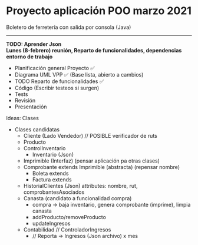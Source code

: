 # Proyecto aplicación POO marzo 2021  

Boletero de ferretería con salida por consola (Java)  

---

**TODO: Aprender Json**  
**Lunes (8-febrero) reunión, Reparto de funcionalidades, dependencias entorno de trabajo**

- Planificación general Proyecto ✅
- Diagrama UML VPP ✅ (Base lista, abierto a cambios)
- TODO Reparto de funcionalidades ✅
- Código (Escribir testeos si surgen)
- Tests
- Revisión
- Presentación

Ideas: Clases
- Clases candidatas
    - Cliente (Lado Vendedor)
     // POSIBLE verificador de ruts
    - Producto
    - ControlInventario 
        - Inventario (Json)
    - Imprimible (Interfaz) (pensar aplicación pa otras clases)
    - Comprobante extends Imprimible (abstracta) (repensar nombre)
        - Boleta extends
        - Factura extends
    - HistorialClientes (Json) attributes: nombre, rut, comprobantesAsociados
    - Canasta (candidato a funcionalidad compra)
        - compra -> baja inventario, genera comprobante (imprime), limpia canasta
        - addProducto/removeProducto
        - updateIngresos
    - Contabilidad // ControladorIngresos
        - // Reporta -> Ingresos (Json archivo) x mes

